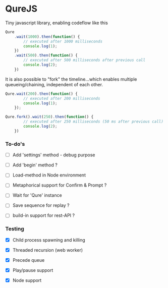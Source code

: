 # QureJS
Tiny javascript library, enabling codeflow like this

```js
Qure
	.wait(1000).then(function() {
		// executed after 1000 milliseconds
		console.log(1);
	})
	.wait(500).then(function() {
		// executed after 500 milliseconds after previous call
		console.log(2);
	})

```

It is also possible to "fork" the timeline...which enables multiple queueing/chaining, independent of each other.

```js
Qure.wait(200).then(function() {
		// executed after 200 milliseconds
		console.log(1);
	});

Qure.fork().wait(250).then(function() {
		// executed after 250 milliseconds (50 ms after previous call)
		console.log(2);
	})

```

### To-do's
- [ ] Add 'settings' method - debug purpose
- [ ] Add 'begin' method ?
- [ ] Load-method in Node environment
- [ ] Metaphorical support for Confirm & Prompt ?
- [ ] Wait for 'Qure' instance
- [ ] Save sequence for replay ?
- [ ] build-in support for rest-API ?


### Testing
- [x] Child process spawning and killing
- [x] Threaded recursion (web worker)
- [x] Precede queue
- [x] Play/pause support
- [x] Node support

